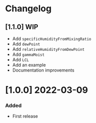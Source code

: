 # Changelog

## [1.1.0] WIP
 - Add `specificHumidityFromMixingRatio`
 - Add `dewPoint`
 - Add `relativeHumidityFromDewPoint`
 - Add `gammaMoist`
 - Add `LCL`
 - Add an example
 - Documentation improvements

# [1.0.0] 2022-03-09

### Added
 - First release
